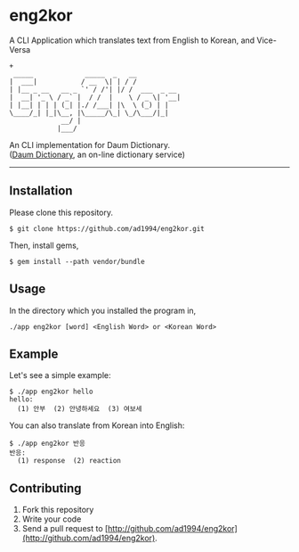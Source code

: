 # eng2kor
A CLI Application which translates text from English to Korean, and Vice-Versa


```
+
 _____             _____  _   __           
|  ___|           / __  \| | / /           
| |__ _ __   __ _ `' / /'| |/ /  ___  _ __ 
|  __| '_ \ / _` |  / /  |    \ / _ \| '__|
| |__| | | | (_| |./ /___| |\  \ (_) | |   
\____/_| |_|\__, |\_____/\_| \_/\___/|_|   
             __/ |                         
            |___/                          
```

An CLI implementation for Daum Dictionary.  
([Daum Dictionary](http://small.dic.daum.net/), an on-line dictionary service)

- - -

## Installation

Please clone this repository.

```
$ git clone https://github.com/ad1994/eng2kor.git
```

Then, install gems,

```
$ gem install --path vendor/bundle
```

## Usage

In the directory which you installed the program in,

```
./app eng2kor [word] <English Word> or <Korean Word>
```

## Example

Let's see a simple example:

```
$ ./app eng2kor hello
hello:
  (1) 안부  (2) 안녕하세요  (3) 여보세
```

You can also translate from Korean into English:

```
$ ./app eng2kor 반응
반응:
  (1) response  (2) reaction
```

## Contributing

1. Fork this repository
2. Write your code
3. Send a pull request to [http://github.com/ad1994/eng2kor](http://github.com/ad1994/eng2kor).


